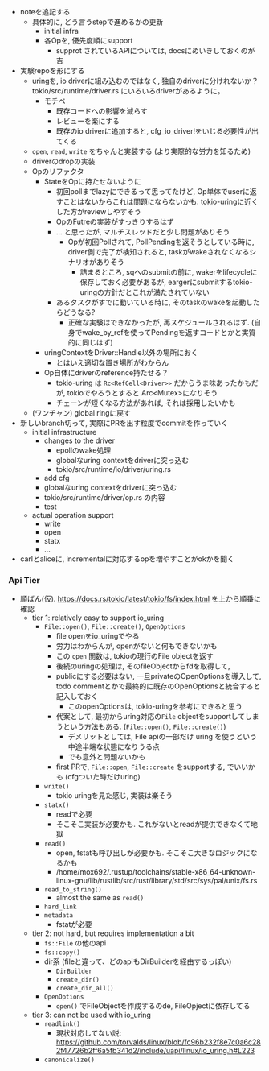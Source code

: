 * noteを追記する
  * 具体的に, どう言うstepで進めるかの更新
    * initial infra
    * 各Opを, 優先度順にsupport
      * supprot されているAPIについては, docsにめいきしておくのが吉
* 実験repoを形にする
  * uringを, io driverに組み込むのではなく, 独自のdriverに分けれないか？ tokio/src/runtime/driver.rs にいろいろdriverがあるように。
    * モチベ
      * 既存コードへの影響を減らす
      * レビューを楽にする
      * 既存のio driverに追加すると, cfg_io_driver!をいじる必要性が出てくる
  * `open`, `read`, `write` をちゃんと実装する (より実際的な労力を知るため)
  * driverのdropの実装
  * Opのリファクタ
    * StateをOpに持たせないように
      * 初回pollまでlazyにできるって思ってたけど, Op単体でuserに返すことはないからこれは問題にならないかも. tokio-uringに近くした方がreviewしやすそう
      * OpのFutreの実装がすっきりするはず
      * ... と思ったが, マルチスレッドだと少し問題がありそう
        * Opが初回Pollされて, PollPendingを返そうとしている時に, driver側で完了が検知されると, taskがwakeされなくなるシナリオがありそう
          * 詰まるところ, sqへのsubmitの前に, wakerをlifecycleに保存しておく必要があるが, eargerにsubmitするtokio-uringの方針だとこれが満たされていない
      * あるタスクがすでに動いている時に, そのtaskのwakeを起動したらどうなる?
        * 正確な実験はできなかったが,  再スケジュールされるはず. (自身でwake_by_refを使ってPendingを返すコードとかと実質的に同じはず)
    * uringContextをDriver::Handle以外の場所におく
      * とはいえ適切な置き場所がわからん
    * Op自体にdriverのreference持たせる？
      * tokio-uring は `Rc<RefCell<Driver>>` だからうま味あったかもだが, tokioでやろうとすると Arc<Mutex<Driver>>になりそう
      * チェーンが短くなる方法があれば, それは採用したいかも
  * (ワンチャン) global ringに戻す
* 新しいbranch切って, 実際にPRを出す粒度でcommitを作っていく
  * initial infrastructure
    * changes to the driver
      * epollのwake処理
      * globalなuring contextをdriverに突っ込む
      * tokio/src/runtime/io/driver/uring.rs
    * add cfg
    * globalなuring contextをdriverに突っ込む
    * tokio/src/runtime/driver/op.rs の内容
    * test
  * actual operation support
    * write
    * open
    * statx
    * ...
* carlとaliceに, incrementalに対応するopを増やすことがokかを聞く

### Api Tier
* 順ばん(仮). https://docs.rs/tokio/latest/tokio/fs/index.html を上から順番に確認
  * tier 1: relatively easy to support io_uring
    * `File::open()`, `File::create()`, `OpenOptions`
      * file openをio_uringでやる
      * 労力はわからんが, openがないと何もできないかも
      * この `open` 関数は, tokioの現行のFile objectを返す
      * 後続のuringの処理は, そのfileObjectからfdを取得して, 
      * publicにする必要はない, 一旦privateのOpenOptionsを導入して, todo commentとかで最終的に既存のOpenOptionsと統合すると記入しておく
        * このopenOptionsは, tokio-uringを参考にできると思う
      * 代案として, 最初からuring対応の`File` objectをsupportしてしまうという方法もある. (`File::open()`, `File::create()`)
        * デメリットとしては, File apiの一部だけ uring を使うという中途半端な状態になりうる点
        * でも意外と問題ないかも
      * first PRで, `File::open`, `File::create` をsupportする, でいいかも (cfgついた時だけuring)
    * `write()`
      * tokio uringを見た感じ, 実装は楽そう
    * `statx()`
      * readで必要
      * そこそこ実装が必要かも. これがないとreadが提供できなくて地獄
    * `read()`
      * open, fstatも呼び出しが必要かも. そこそこ大きなロジックになるかも
      * /home/mox692/.rustup/toolchains/stable-x86_64-unknown-linux-gnu/lib/rustlib/src/rust/library/std/src/sys/pal/unix/fs.rs
    * `read_to_string()`
      * almost the same as `read()`
    * `hard_link`
    * `metadata`
      * fstatが必要
  * tier 2: not hard, but requires implementation a bit
    * `fs::File` の他のapi
    * `fs::copy()`
    * dir系 (fileと違って、どのapiもDirBuilderを経由するっぽい)
      * `DirBuilder`
      * `create_dir()`
      * `create_dir_all()`
    * `OpenOptions`
      * `open()` でFileObjectを作成するのde, FileOpjectに依存してる
  * tier 3: can not be used with io_uring
    * `readlink()`
      * 現状対応してない説: https://github.com/torvalds/linux/blob/fc96b232f8e7c0a6c282f47726b2ff6a5fb341d2/include/uapi/linux/io_uring.h#L223
    * `canonicalize()`
